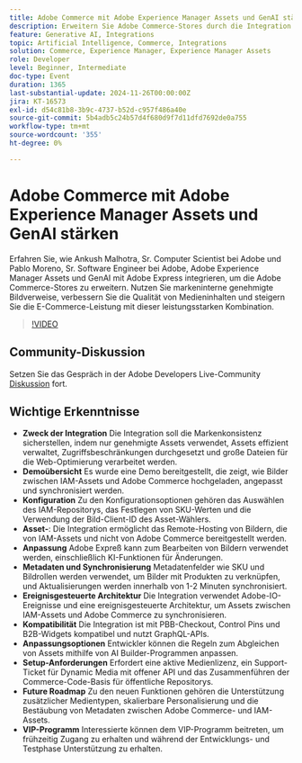 ```yaml
---
title: Adobe Commerce mit Adobe Experience Manager Assets und GenAI stärken
description: Erweitern Sie Adobe Commerce-Stores durch die Integration von Adobe Experience Manager Assets und GenAI mit Adobe Express, um markengenehmigte Bildreferenzen zu nutzen, die Qualität von Medieninhalten zu verbessern und die E-Commerce-Leistung zu steigern.
feature: Generative AI, Integrations
topic: Artificial Intelligence, Commerce, Integrations
solution: Commerce, Experience Manager, Experience Manager Assets
role: Developer
level: Beginner, Intermediate
doc-type: Event
duration: 1365
last-substantial-update: 2024-11-26T00:00:00Z
jira: KT-16573
exl-id: d54c81b8-3b9c-4737-b52d-c957f486a40e
source-git-commit: 5b4adb5c24b57d4f680d9f7d11dfd7692de0a755
workflow-type: tm+mt
source-wordcount: '355'
ht-degree: 0%

---
```


# Adobe Commerce mit Adobe Experience Manager Assets und GenAI stärken

Erfahren Sie, wie Ankush Malhotra, Sr. Computer Scientist bei Adobe und Pablo Moreno, Sr. Software Engineer bei Adobe, Adobe Experience Manager Assets und GenAI mit Adobe Express integrieren, um die Adobe Commerce-Stores zu erweitern. Nutzen Sie markeninterne genehmigte Bildverweise, verbessern Sie die Qualität von Medieninhalten und steigern Sie die E-Commerce-Leistung mit dieser leistungsstarken Kombination.

>[!VIDEO](https://video.tv.adobe.com/v/3440558/?learn=on&enablevpops&captions=ger)

## Community-Diskussion

Setzen Sie das Gespräch in der Adobe Developers Live-Community [Diskussion](https://adobe.ly/40CS6CP) fort.

## Wichtige Erkenntnisse

* **Zweck der Integration** Die Integration soll die Markenkonsistenz sicherstellen, indem nur genehmigte Assets verwendet, Assets effizient verwaltet, Zugriffsbeschränkungen durchgesetzt und große Dateien für die Web-Optimierung verarbeitet werden.
* **Demoübersicht** Es wurde eine Demo bereitgestellt, die zeigt, wie Bilder zwischen IAM-Assets und Adobe Commerce hochgeladen, angepasst und synchronisiert werden.
* **Konfiguration** Zu den Konfigurationsoptionen gehören das Auswählen des IAM-Repositorys, das Festlegen von SKU-Werten und die Verwendung der Bild-Client-ID des Asset-Wählers.
* **Asset-**: Die Integration ermöglicht das Remote-Hosting von Bildern, die von IAM-Assets und nicht von Adobe Commerce bereitgestellt werden.
* **Anpassung** Adobe Expreß kann zum Bearbeiten von Bildern verwendet werden, einschließlich KI-Funktionen für Änderungen.
* **Metadaten und Synchronisierung** Metadatenfelder wie SKU und Bildrollen werden verwendet, um Bilder mit Produkten zu verknüpfen, und Aktualisierungen werden innerhalb von 1-2 Minuten synchronisiert.
* **Ereignisgesteuerte Architektur** Die Integration verwendet Adobe-IO-Ereignisse und eine ereignisgesteuerte Architektur, um Assets zwischen IAM-Assets und Adobe Commerce zu synchronisieren.
* **Kompatibilität** Die Integration ist mit PBB-Checkout, Control Pins und B2B-Widgets kompatibel und nutzt GraphQL-APIs.
* **Anpassungsoptionen** Entwickler können die Regeln zum Abgleichen von Assets mithilfe von AI Builder-Programmen anpassen.
* **Setup-Anforderungen** Erfordert eine aktive Medienlizenz, ein Support-Ticket für Dynamic Media mit offener API und das Zusammenführen der Commerce-Code-Basis für öffentliche Repositorys.
* **Future Roadmap** Zu den neuen Funktionen gehören die Unterstützung zusätzlicher Medientypen, skalierbare Personalisierung und die Bestäubung von Metadaten zwischen Adobe Commerce- und IAM-Assets.
* **VIP-Programm** Interessierte können dem VIP-Programm beitreten, um frühzeitig Zugang zu erhalten und während der Entwicklungs- und Testphase Unterstützung zu erhalten.
